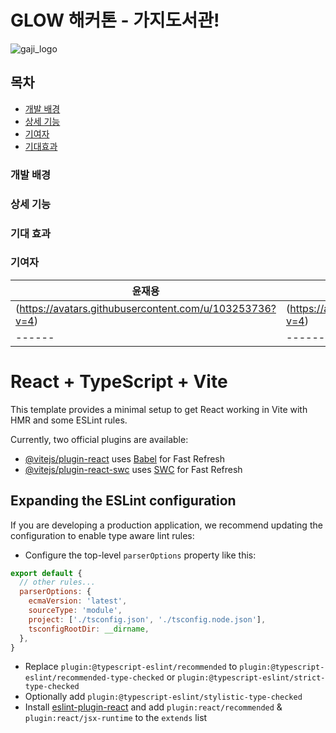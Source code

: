 
# GLOW 해커톤 - 가지도서관!
![gaji_logo](https://github.com/KongGookSu/frontend/assets/103253736/d165b63c-4bb0-4ed8-acc2-436855c2ab1c)

## 목차
- [개발 배경](#개발-배경)
- [상세 기능](#상세-기능)
- [기여자](#기여자)
- [기대효과](#기대효과)
  
### 개발 배경

### 상세 기능 

### 기대 효과

### 기여자
|윤재용|김민주|심규민|채준혁|
|------|-------|-------|-------|
|(https://avatars.githubusercontent.com/u/103253736?v=4)|(https://avatars.githubusercontent.com/u/91789311?v=4)|(https://avatars.githubusercontent.com/u/49743742?v=4)|(https://avatars.githubusercontent.com/u/18231524?v=4)|
|------|-------|-------|-------|










# React + TypeScript + Vite

This template provides a minimal setup to get React working in Vite with HMR and some ESLint rules.

Currently, two official plugins are available:

- [@vitejs/plugin-react](https://github.com/vitejs/vite-plugin-react/blob/main/packages/plugin-react/README.md) uses [Babel](https://babeljs.io/) for Fast Refresh
- [@vitejs/plugin-react-swc](https://github.com/vitejs/vite-plugin-react-swc) uses [SWC](https://swc.rs/) for Fast Refresh

## Expanding the ESLint configuration

If you are developing a production application, we recommend updating the configuration to enable type aware lint rules:

- Configure the top-level `parserOptions` property like this:

```js
export default {
  // other rules...
  parserOptions: {
    ecmaVersion: 'latest',
    sourceType: 'module',
    project: ['./tsconfig.json', './tsconfig.node.json'],
    tsconfigRootDir: __dirname,
  },
}
```

- Replace `plugin:@typescript-eslint/recommended` to `plugin:@typescript-eslint/recommended-type-checked` or `plugin:@typescript-eslint/strict-type-checked`
- Optionally add `plugin:@typescript-eslint/stylistic-type-checked`
- Install [eslint-plugin-react](https://github.com/jsx-eslint/eslint-plugin-react) and add `plugin:react/recommended` & `plugin:react/jsx-runtime` to the `extends` list
